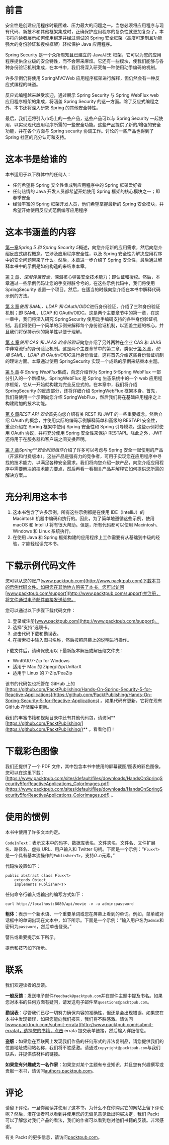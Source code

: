 # 前言

安全性是创建应用程序时最困难、压力最大的问题之一。当您必须将应用程序与现有代码、新技术和其他框架集成时，正确保护应用程序的复杂性就更加复杂了。本书将向读者展示如何使用绑定并经过测试的 Spring 安全框架（高度可定制且功能强大的身份验证和授权框架）轻松保护 Java 应用程序。

Spring Security 是一个众所周知且已建立的 Java/JEE 框架，它可以为您的应用程序提供企业级的安全特性，而不会带来麻烦。它还有一些模块，使我们能够与各种身份验证机制集成，在本书中，我们将深入研究每一种使用动手编码的机制。

许多示例仍将使用 SpringMVCWeb 应用程序框架进行解释，但仍然会有一种反应式编程的味道。

反应式编程越来越受欢迎，通过展示 Spring Security 与 Spring WebFlux web 应用程序框架的集成，将涵盖 Spring Security 的这一方面。除了反应式编程之外，本书还将深入研究 Spring 的其他安全特性。

最后，我们还将引入市场上的一些产品，这些产品可以与 Spring Security 一起使用，以实现现代应用程序所需的一些安全功能。这些产品提供了新的/增强的安全功能，并在各个方面与 Spring security 协调工作。讨论的一些产品也得到了 Spring 社区的充分认可和支持。

# 这本书是给谁的

本书适用于以下群体中的任何人：

*   任何希望将 Spring 安全性集成到应用程序中的 Spring 框架爱好者
*   任何热情的 Java 开发人员都希望开始使用 Spring 框架的核心模块之一；即春季安全
*   经验丰富的 Spring 框架开发人员，他们希望掌握最新的 Spring 安全模块，并希望开始使用反应式范例编写应用程序

# 这本书涵盖的内容

[第一章](01.html)*Spring 5 和 Spring Security 5*概述，向您介绍新的应用需求，然后向您介绍反应式编程概念。它涉及应用程序安全性，以及 Spring 安全性为解决应用程序中的安全问题带来了什么。然后，本章进一步介绍了 Spring 安全性，最后通过解释本书中的示例是如何构造的来结束本章。

[第 2 章](02.html)、*深潜弹簧安全*，深潜核心弹簧安全技术能力；即认证和授权。然后，本章通过一些示例代码让您的手变得脏兮兮的，在这些示例代码中，我们将使用 SpringSecurity 设置一个项目。然后，在适当的时候向您介绍在本书中解释代码示例的方法。

[第 3 章](03.html)*使用 SAML、LDAP 和 OAuth/OIDC*进行身份验证，介绍了三种身份验证机制；即 SAML、LDAP 和 OAuth/OIDC。这是两个主要章节中的第一章，在这一章中，我们将深入研究 SpringSecurity 使用动手编码支持的各种身份验证机制。我们将使用一个简单的示例来解释每个身份验证机制，以涵盖主题的核心，并且我们将保持示例的简单性以便于理解。

[第 4 章](04.html)*使用 CAS 和 JAAS 的身份验证*向您介绍了另外两种在企业 CAS 和 JAAS 中非常流行的身份验证机制。这是两个主要章节中的第二章，类似于[第 3 章](https://cdp.packtpub.com/hands_on_spring_security_5_for_reactive_applications/wp-admin/post.php?post=25&action=edit#post_28)，*使用 SAML、LDAP 和 OAuth/OIDC*进行身份验证，这将首先介绍这些身份验证机制的理论方面。本章通过使用 SpringSecurity 实现一个成熟的示例来结束本主题。

[第 5 章](05.html)*与 Spring WebFlux*集成，向您介绍作为 Spring 5-Spring WebFlux 一部分引入的一个新模块。SpringWebFlux 是 Spring 生态系统中的一个 web 应用程序框架，它从一开始就构建为完全反应式的。在本章中，我们将介绍 SpringSecurity 的反应部分，还将详细介绍 SpringWebFlux 框架本身。首先，我们将使用一个示例向您介绍 SpringWebFlux，然后我们将在基础应用程序之上构建附加的技术功能。

[第 6 章](06.html)*REST API 安全*首先向您介绍有关 REST 和 JWT 的一些重要概念。然后介绍 OAuth 的概念，并使用实际的编码示例解释简单和高级的 RESTAPI 安全性，重点介绍在 Spring 框架中使用 Spring 安全性和 Spring 引导模块。这些示例将使用 OAuth 协议，并将充分使用 Spring 安全性来保护 RESTAPI。除此之外，JWT 还将用于在服务器和客户端之间交换声明。

[第 7 章](07.html)*Spring**安全附加组件*介绍了许多可以考虑与 Spring 安全一起使用的产品（开源和付费版本）。这些产品是强有力的竞争者，可用于实现您在应用程序中寻找的技术能力，以满足各种安全需求。我们将向您介绍一款产品，向您介绍应用程序中需要解决的技术能力要点，然后再看一看相关产品并解释它如何提供您所需的解决方案。。

# 充分利用这本书

1.  这本书包含了许多示例，所有这些示例都是在使用 IDE（IntelliJ）的 Macintosh 机器中编码和执行的。因此，为了简单地遵循这些示例，使用 macOS 和 IntelliJ 将有很大帮助。但是，所有代码都可以使用 Macintosh、Windows 和 Linux 系统执行。
2.  在使用 Java 和 Spring 框架构建的应用程序上工作需要有从基础到中级的经验，才能轻松读完本书。

# 下载示例代码文件

您可以从您的账户[www.packtpub.com](http://www.packtpub.com)下载本书的示例代码文件。如果您在其他地方购买了本书，您可以访问[www.packtpub.com/support](http://www.packtpub.com/support)并注册，将文件通过电子邮件直接发送给您。

您可以通过以下步骤下载代码文件：

1.  登录或注册[www.packtpub.com](http://www.packtpub.com/support)。
2.  选择“支持”选项卡。
3.  点击代码下载和勘误表。
4.  在搜索框中输入图书名称，然后按照屏幕上的说明进行操作。

下载文件后，请确保使用以下最新版本解压或解压缩文件夹：

*   WinRAR/7-Zip for Windows
*   适用于 Mac 的 Zipeg/iZip/UnRarX
*   适用于 Linux 的 7-Zip/PeaZip

该书的代码包也托管在 GitHub 上的[https://github.com/PacktPublishing/Hands-On-Spring-Security-5-for-Reactive-Applications](https://github.com/PacktPublishing/Hands-On-Spring-Security-5-for-Reactive-Applications) 。如果代码有更新，它将在现有 GitHub 存储库中更新。

我们的丰富书籍和视频目录中还有其他代码包，请访问**[https://github.com/PacktPublishing/](https://github.com/PacktPublishing/)** 。看看他们！

# 下载彩色图像

我们还提供了一个 PDF 文件，其中包含本书中使用的屏幕截图/图表的彩色图像。您可以在这里下载：[https://www.packtpub.com/sites/default/files/downloads/HandsOnSpringSecurity5forReactiveApplications_ColorImages.pdf](https://www.packtpub.com/sites/default/files/downloads/HandsOnSpringSecurity5forReactiveApplications_ColorImages.pdf) 。

# 使用的惯例

本书中使用了许多文本约定。

`CodeInText`：表示文本中的码字、数据库表名、文件夹名、文件名、文件扩展名、路径名、虚拟 URL、用户输入和 Twitter 句柄。下面是一个示例：“`Flux<T>`是一个具有基本流操作的`Publisher<T>`，支持*0.*.*n*元素。”

代码块设置如下：

```
public abstract class Flux<T>
    extends Object
    implements Publisher<T>
```

任何命令行输入或输出的编写方式如下：

```
curl http://localhost:8080/api/movie -v -u admin:password
```

**粗体**：表示一个新术语、一个重要单词或您在屏幕上看到的单词。例如，菜单或对话框中的单词出现在文本中，如下所示。下面是一个示例：“输入用户名为`admin`和密码为`password`，然后单击登录。”

警告或重要提示如下所示。

提示和技巧如下所示。

# 联系

我们欢迎读者的反馈。

**一般反馈**：发送电子邮件`feedback@packtpub.com`并在邮件主题中提及书名。如果您对本书的任何方面有疑问，请发送电子邮件至`questions@packtpub.com`。

**勘误表**：尽管我们已尽一切努力确保内容的准确性，但还是会出现错误。如果您在本书中发现错误，如果您能向我们报告，我们将不胜感激。请访问[www.packtpub.com/submit-errata](http://www.packtpub.com/submit-errata)，选择您的书籍，点击 errata 提交表单链接，然后输入详细信息。

**盗版**：如果您在互联网上发现我们作品的任何形式的非法复制品，请您提供我们的位置地址或网站名称，我们将不胜感激。请通过`copyright@packtpub.com`与我们联系，并提供该材料的链接。

**如果您有兴趣成为一名作家**：如果您对某个主题有专业知识，并且您有兴趣撰写或贡献一本书，请访问[authors.packtpub.com](http://authors.packtpub.com/)。

# 评论

请留下评论。一旦你阅读并使用了这本书，为什么不在你购买它的网站上留下评论呢？然后，潜在读者可以看到并使用您的无偏见意见做出购买决定，我们 Packt 可以了解您对我们产品的看法，我们的作者可以看到您对他们书籍的反馈。非常感谢。

有关 Packt 的更多信息，请访问[packtpub.com](https://www.packtpub.com/)。